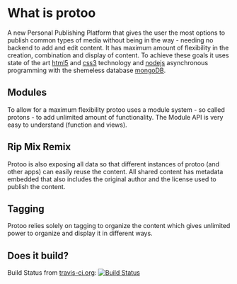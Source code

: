 # What is protoo

A new Personal Publishing Platform that gives the user the most options to publish common types of media without being in the way - needing no backend to add and edit content. It has maximum amount of flexibility in the creation, combination and display of content. To achieve these goals it uses state of the art [html5](http://www.html5rocks.com) and [css3](http://www.w3schools.com/css3) technology and [nodejs](http://nodejs.org) asynchronous programming with the shemeless database [mongoDB](http://www.mongodb.org).

## Modules

To allow for a maximum flexibility protoo uses a module system - so called protons - to add unlimited amount of functionality. The Module API is very easy to understand (function and views).


## Rip Mix Remix

Protoo is also exposing all data so that different instances of protoo (and other apps) can easily reuse the content. All shared content has metadata embedded that also includes the original author and the license used to publish the content.


## Tagging

Protoo relies solely on tagging to organize the content which gives unlimited power to organize and display it in different ways.


## Does it build?

Build Status from [travis-ci.org](https://travis-ci.org): [![Build Status](https://secure.travis-ci.org/prototypen/protoo.png?branch=master)](https://secure.travis-ci.org/prototypen/protoo)

